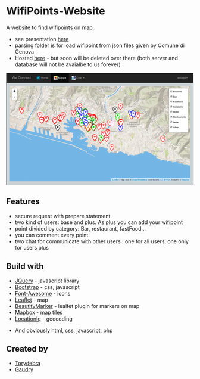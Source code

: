 # WifiPoints-Website
A website to find wifipoints on map.
* see presentation [here](https://github.com/torydebra/WifiPoints-Website/blob/master/sawpdf/SAW2017-Wifipoint.pdf)
* parsing folder is for load wifipoint from json files given by Comune di Genova
* Hosted [here]() - but soon will be deleted over there (both server and database will not be avaialbe to us forever)
<p align="center"><img src="https://github.com/torydebra/WifiPoints-Website/blob/master/sawpdf/mappa.png?raw=true"/></p>  


## Features
* secure request with prepare statement
* two kind of users: base and plus. As plus you can add your wifipoint
* point divided by category: Bar, restaurant, fastFood...
* you can comment every point
* two chat for communicate with other users : one for all users, one only for users plus

## Build with
* [JQuery](https://jquery.com/) - javascript library
* [Bootstrap](http://getbootstrap.com/) - css, javascript
* [Font-Awesome](http://fontawesome.io/) - icons
* [Leaflet](http://leafletjs.com/) - map
* [BeautifyMarker](https://github.com/marslan390/BeautifyMarker) - lealfet plugin for markers on map
* [Mapbox](https://www.mapbox.com/) - map tiles
* [LocationIq](https://locationiq.org/) - geocoding
+ And obviously html, css, javascript, php


## Created by
* [Torydebra](https://github.com/torydebra)
* [Gaudry](https://github.com/Gaudry)
